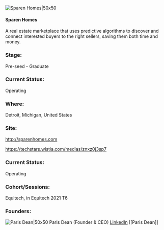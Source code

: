 

![Sparen Homes|50x50](https://apimg.techstars.com/connect/images/image_files/6209561dac2ee11312861f75/original/Techstars_Connect_Image.png)

#### Sparen Homes
A real estate marketplace that uses predictive algorithms to discover and connect interested buyers to the right sellers, saving them both time and money.

### Stage: 
Pre-seed - Graduate 

### Current Status: 
Operating

### Where:
Detroit, Michigan, United States

### Site:
http://sparenhomes.com

https://techstars.wistia.com/medias/znxz0j3sp7



### Current Status: 
Operating

### Cohort/Sessions: 
Equitech, in Equitech 2021 T6

### Founders: 

![Paris Dean|50x50](https://www.f6s.com/static-resource/images/profile-placeholder-user.jpg) Paris Dean (Founder & CEO) [LinkedIn](https://linkedin.com/in/parisdean) [[Paris Dean]]


